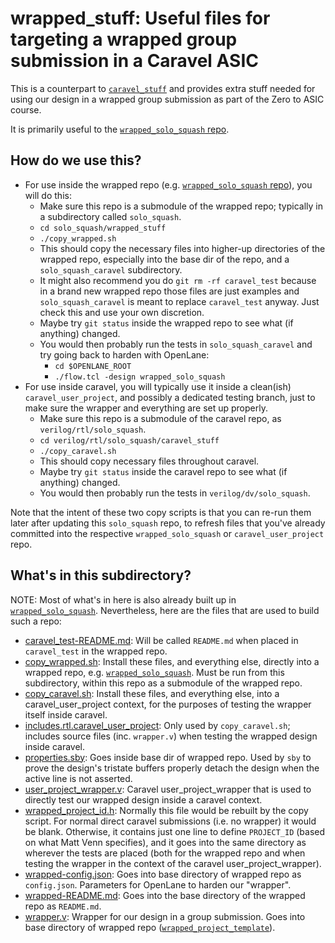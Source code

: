 <!--
# SPDX-FileCopyrightText: 2023 Anton Maurovic <anton@maurovic.com>
#
# Licensed under the Apache License, Version 2.0 (the "License");
# you may not use this file except in compliance with the License.
# You may obtain a copy of the License at
#
#      http://www.apache.org/licenses/LICENSE-2.0
#
# Unless required by applicable law or agreed to in writing, software
# distributed under the License is distributed on an "AS IS" BASIS,
# WITHOUT WARRANTIES OR CONDITIONS OF ANY KIND, either express or implied.
# See the License for the specific language governing permissions and
# limitations under the License.
# SPDX-License-Identifier: Apache-2.0
-->

# wrapped_stuff: Useful files for targeting a wrapped group submission in a Caravel ASIC

This is a counterpart to [`caravel_stuff`](../caravel_stuff/) and provides extra
stuff needed for using our design in a wrapped group submission as part of the
Zero to ASIC course.

It is primarily useful to the [`wrapped_solo_squash` repo](https://github.com/algofoogle/wrapped_solo_squash).


## How do we use this?

*   For use inside the wrapped repo (e.g. [`wrapped_solo_squash` repo](https://github.com/algofoogle/wrapped_solo_squash)), you will do this:
    *   Make sure this repo is a submodule of the wrapped repo; typically in a subdirectory called `solo_squash`.
    *   `cd solo_squash/wrapped_stuff`
    *   `./copy_wrapped.sh`
    *   This should copy the necessary files into higher-up directories of the wrapped repo,
        especially into the base dir of the repo, and a `solo_squash_caravel` subdirectory.
    *   It might also recommend you do `git rm -rf caravel_test` because in a brand new wrapped repo
        those files are just examples and `solo_squash_caravel` is meant to replace `caravel_test` anyway.
        Just check this and use your own discretion.
    *   Maybe try `git status` inside the wrapped repo to see what (if anything) changed.
    *   You would then probably run the tests in `solo_squash_caravel` and try going back to harden with OpenLane:
        *   `cd $OPENLANE_ROOT`
        *   `./flow.tcl -design wrapped_solo_squash`
*   For use inside caravel, you will typically use it inside a clean(ish) `caravel_user_project`, and possibly a dedicated testing branch, just to make sure the wrapper and everything are set up properly.
    *   Make sure this repo is a submodule of the caravel repo, as `verilog/rtl/solo_squash`.
    *   `cd verilog/rtl/solo_squash/caravel_stuff`
    *   `./copy_caravel.sh`
    *   This should copy necessary files throughout caravel.
    *   Maybe try `git status` inside the caravel repo to see what (if anything) changed.
    *   You would then probably run the tests in `verilog/dv/solo_squash`.

Note that the intent of these two copy scripts is that you can re-run them later after updating this `solo_squash` repo,
to refresh files that you've already committed into the respective `wrapped_solo_squash` or `caravel_user_project` repo.


## What's in this subdirectory?

NOTE: Most of what's in here is also already built up in [`wrapped_solo_squash`](https://github.com/algofoogle/wrapped_solo_squash). Nevertheless, here are the files that are used to build such a repo:

*   [caravel_test-README.md](./caravel_test-README.md): Will be called `README.md` when placed in `caravel_test` in the wrapped repo.
*   [copy_wrapped.sh](./copy_wrapped.sh): Install these files, and everything else, directly into a wrapped repo, e.g. [`wrapped_solo_squash`](https://github.com/algofoogle/wrapped_solo_squash). Must be run from this subdirectory, within this repo as a submodule of the wrapped repo.
*   [copy_caravel.sh](./copy_caravel.sh): Install these files, and everything else, into a caravel_user_project context, for the purposes of testing the wrapper itself inside caravel.
*   [includes.rtl.caravel_user_project](./includes.rtl.caravel_user_project): Only used by `copy_caravel.sh`; includes source files (inc. `wrapper.v`) when testing the wrapped design inside caravel.
*   [properties.sby](./properties.sby): Goes inside base dir of wrapped repo. Used by `sby` to prove the design's tristate buffers properly detach the design when the active line is not asserted.
*   [user_project_wrapper.v](./user_project_wrapper.v): Caravel user_project_wrapper that is used to directly test our wrapped design inside a caravel context.
*   [wrapped_project_id.h](./wrapped_project_id.h): Normally this file would be rebuilt by the copy script. For normal direct caravel submissions (i.e. no wrapper) it would be blank. Otherwise, it contains just one line to define `PROJECT_ID` (based on what Matt Venn specifies), and it goes into the same directory as wherever the tests are placed (both for the wrapped repo and when testing the wrapper in the context of the caravel user_project_wrapper).
*   [wrapped-config.json](./wrapped-config.json): Goes into base directory of wrapped repo as `config.json`. Parameters for OpenLane to harden our "wrapper".
*   [wrapped-README.md](./wrapped-README.md): Goes into the base directory of the wrapped repo as `README.md`.
*   [wrapper.v](./wrapper.v): Wrapper for our design in a group submission. Goes into base directory of wrapped repo ([`wrapped_project_template`](https://github.com/mattvenn/wrapped_project_template)).
